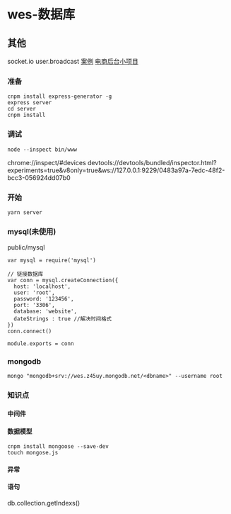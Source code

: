 # wes-数据库

## 其他
socket.io
user.broadcast
[案例][0]
[电商后台小项目][1]


### 准备
```
cnpm install express-generator -g
express server
cd server
cnpm install
```

### 调试
```
node --inspect bin/www
```
chrome://inspect/#devices
devtools://devtools/bundled/inspector.html?experiments=true&v8only=true&ws://127.0.0.1:9229/0483a97a-7edc-48f2-bcc3-056924dd07b0


### 开始

```
yarn server
```


### mysql(未使用)
public/mysql
```
var mysql = require('mysql')

// 链接数据库
var conn = mysql.createConnection({
  host: 'localhost',
  user: 'root',
  password: '123456',
  port: '3306',
  database: 'website',
  dateStrings : true //解决时间格式
})
conn.connect()

module.exports = conn
```

### mongodb
```
mongo "mongodb+srv://wes.z45uy.mongodb.net/<dbname>" --username root
```


### 知识点

#### 中间件

#### 数据模型
```
cnpm install mongoose --save-dev
touch mongose.js
```


#### 异常



#### 语句
db.collection.getIndexs()

[0]: https://github.com/scottjeremy/EJblog
[1]: https://blog.csdn.net/www294993741/article/details/84585550
